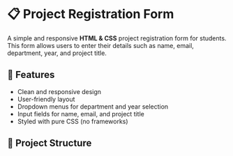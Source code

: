 # 📋 Project Registration Form

A simple and responsive **HTML & CSS** project registration form for students.  
This form allows users to enter their details such as name, email, department, year, and project title.

## 🚀 Features
- Clean and responsive design
- User-friendly layout
- Dropdown menus for department and year selection
- Input fields for name, email, and project title
- Styled with pure CSS (no frameworks)

## 📂 Project Structure
